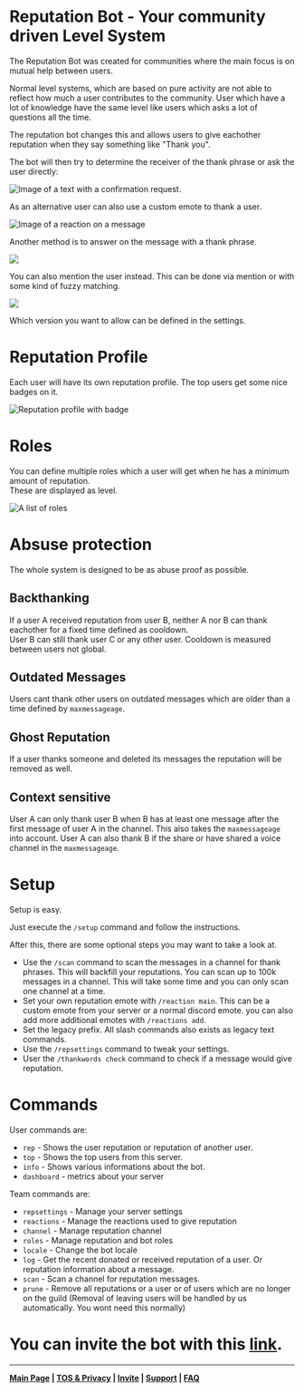 # Reputation Bot - Your community driven Level System

The Reputation Bot was created for communities where the main focus is on mutual help between users.

Normal level systems, which are based on pure activity are not able to reflect how much a user contributes to the
community. User which have a lot of knowledge have the same level like users which asks a lot of questions all the time.

The reputation bot changes this and allows users to give eachother reputation when they say something like "Thank you".

The bot will then try to determine the receiver of the thank phrase or ask the user directly:

![Image of a text with a confirmation request.](https://chojos.lewds.de/vOz0UrEc6t.png)

As an alternative user can also use a custom emote to thank a user.

![Image of a reaction on a message](https://chojos.lewds.de/9VJzOVuIr3.png)

Another method is to answer on the message with a thank phrase.

![](https://chojos.lewds.de/VvTRamr6Il.png)

You can also mention the user instead. This can be done via mention or with some kind of fuzzy matching.

![](https://chojos.lewds.de/jp05ifXGet.png)

Which version you want to allow can be defined in the settings.

# Reputation Profile

Each user will have its own reputation profile. The top users get some nice badges on it.

![Reputation profile with badge](https://chojos.lewds.de/191hvsKNFp.png)

# Roles

You can define multiple roles which a user will get when he has a minimum amount of reputation.\
These are displayed as level.

![A list of roles](https://chojos.lewds.de/2cGkWYgzVE.png)

# Absuse protection

The whole system is designed to be as abuse proof as possible.

## Backthanking

If a user A received reputation from user B, neither A nor B can thank eachother for a fixed time defined as cooldown.\
User B can still thank user C or any other user. Cooldown is measured between users not global.

## Outdated Messages

Users cant thank other users on outdated messages which are older than a time defined by `maxmessageage`.

## Ghost Reputation

If a user thanks someone and deleted its messages the reputation will be removed as well.

## Context sensitive

User A can only thank user B when B has at least one message after the first message of user A in the channel. This also
takes the `maxmessageage` into account. User A can also thank B if the share or have shared a voice channel in
the `maxmessageage`.

# Setup

Setup is easy.

Just execute the `/setup` command and follow the instructions.

After this, there are some optional steps you may want to take a look at.

- Use the `/scan` command to scan the messages in a channel for thank phrases. This will backfill your reputations. You
  can scan up to 100k messages in a channel. This will take some time and you can only scan one channel at a time.
- Set your own reputation emote with `/reaction main`. This can be a custom emote from your server or a normal
  discord emote. you can also add more additional emotes with `/reactions add`.
- Set the legacy prefix. All slash commands also exists as legacy text commands.
- Use the `/repsettings` command to tweak your settings.
- User the `/thankwords check` command to check if a message would give reputation.

# Commands

User commands are:

- `rep` - Shows the user reputation or reputation of another user.
- `top` - Shows the top users from this server.
- `info` - Shows various informations about the bot.
- `dashboard` - metrics about your server

Team commands are:

- `repsettings` - Manage your server settings
- `reactions` - Manage the reactions used to give reputation
- `channel` - Manage reputation channel
- `roles` - Manage reputation and bot roles
- `locale` - Change the bot locale
- `log` - Get the recent donated or received reputation of a user. Or reputation information about a message.
- `scan` - Scan a channel for reputation messages.
- `prune` - Remove all reputations or a user or of users which are no longer on the guild (Removal of leaving users will be handled by us automatically. You wont need this normally) 

# You can invite the bot with this [link](https://discord.com/api/oauth2/authorize?client_id=871322553698906142&permissions=1342532672&scope=bot%20applications.commands).

---
**[Main Page](https://rainbowdashlabs.github.io/reputation-bot/)
| [TOS & Privacy](https://rainbowdashlabs.github.io/reputation-bot/tos-privacy)
| [Invite](https://discord.com/api/oauth2/authorize?client_id=871322553698906142&permissions=1342532672&scope=bot%20applications.commands)
| [Support](https://discord.gg/5DrGmz7pHj) | [FAQ](https://rainbowdashlabs.github.io/reputation-bot/faq)**
